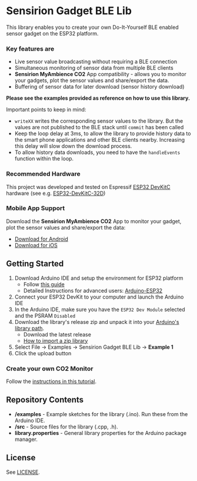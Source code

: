 # Sensirion Gadget BLE Lib

This library enables you to create your own Do-It-Yourself BLE enabled sensor gadget on the ESP32 platform. 

### Key features are

* Live sensor value broadcasting without requiring a BLE connection
* Simultaneous monitoring of sensor data from multiple BLE clients
* **Sensirion MyAmbience CO2** App compatibility - allows you to monitor your gadgets, plot the sensor values and share/export the data.
* Buffering of sensor data for later download (sensor history download)

**Please see the examples provided as reference on how to use this library.**

Important points to keep in mind:

* `writeXX` writes the corresponding sensor values to the library. But the values are not published to the BLE stack until `commit` has been called
* Keep the loop delay at 3ms, to allow the library to provide history data to the smart phone applications and other BLE clients nearby. Increasing this delay will slow down the download process.
* To allow history data downloads, you need to have the `handleEvents` function within the loop.

### Recommended Hardware

This project was developed and tested on Espressif [ESP32 DevKitC](https://www.espressif.com/en/products/devkits/esp32-devkitc) hardware (see e.g. [ESP32-DevKitC-32D](https://www.digikey.com/en/products/detail/espressif-systems/ESP32-DEVKITC-32D/9356990))

### Mobile App Support

Download the **Sensirion MyAmbience CO2** App to monitor your gadget, plot the sensor values and share/export the data:

* [Download for Android](https://play.google.com/store/apps/details?id=com.sensirion.myam)
* [Download for iOS](https://apps.apple.com/ch/app/sensirion-myambience-co2/id1529131572) 

## Getting Started

1. Download Arduino IDE and setup the environment for ESP32 platform
	* Follow [this guide](https://docs.espressif.com/projects/arduino-esp32/en/latest/installing.html)
	* Detailed Instructions for advanced users: [Arduino-ESP32](https://github.com/espressif/arduino-esp32)
2. Connect your ESP32 DevKit to your computer and launch the Arduino IDE
3. In the Arduino IDE, make sure you have the `ESP32 Dev Module` selected and the PSRAM `Disabled`
4. Download the library's release zip and unpack it into your [Arduino's library path](https://www.arduino.cc/en/Guide/Libraries#importing-a-zip-library).
	* Download the latest release
	* [How to import a zip library](https://www.arduino.cc/en/Guide/Libraries#importing-a-zip-library)
5. Select File -> Examples -> Sensirion Gadget BLE Lib -> **Example 1**
6. Click the upload button


### Create your own CO2 Monitor

Follow the [instructions in this tutorial](documents/SCD30_Monitor_Tutorial.md).


## Repository Contents

* **/examples** - Example sketches for the library (.ino). Run these from the Arduino IDE. 
* **/src** - Source files for the library (.cpp, .h).
* **library.properties** - General library properties for the Arduino package manager. 


## License

See [LICENSE](LICENSE.txt).

